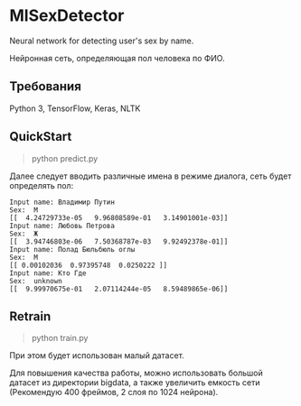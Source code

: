 # MlSexDetector
Neural network for detecting user's sex by name.

Нейронная сеть, определяющая пол человека по ФИО.

## Требования
Python 3, TensorFlow, Keras, NLTK

## QuickStart
> python predict.py

Далее следует вводить различные имена в режиме диалога, сеть будет определять пол:
```
Input name: Владимир Путин
Sex:  М
[[  4.24729733e-05   9.96808589e-01   3.14901001e-03]]
Input name: Любовь Петрова
Sex:  Ж
[[  3.94746803e-06   7.50368787e-03   9.92492378e-01]]
Input name: Полад Бюльбюль оглы
Sex:  М
[[ 0.00102036  0.97395748  0.0250222 ]]
Input name: Кто Где
Sex:  unknown
[[  9.99970675e-01   2.07114244e-05   8.59489865e-06]]
```

## Retrain
> python train.py

При этом будет использован малый датасет.

Для повышения качества работы, можно использовать большой датасет из директории bigdata, а также увеличить емкость сети (Рекомендую 400 фреймов, 2 слоя по 1024 нейрона).
